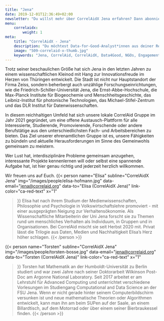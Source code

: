 ```yaml
---
title: "Jena"
date: 2019-12-01T12:36:49+02:00
newsletter: "Du willst mehr über CorrelAidX Jena erfahren? Dann abonniere unseren Newsletter!"
menu: 
    correlaidx:
        weight: 1
meta:
    title: "CorrelAidX - Jena"
    description: "Du möchtest Data-for-Good-Analyst*innen aus deiner Region kennenlernen und zusammen Daten für den guten Zweck nutzen? Mit CorrelAidX bringen wir Data for Good in deine Stadt!"
    image: "509-correlaid-x-thumb.jpg"
    keywords: "Jena, CorrelAid, CorrelAidX, Data4Good, NGOs, Engagement 4.0"
---
```


Trotz seiner beschaulichen Größe hat sich Jena in den letzten Jahren zu einem wissenschaftlichen Kleinod mit Hang zur Innovationsfreude im Herzen von Thüringen entwickelt.
Die Stadt ist nicht nur Hauptstandort der Firma Zeiss, sondern beherbergt auch unzählige Forschungseinrichtungen, wie die Friedrich-Schiller-Universität Jena, die Ernst-Abbe-Hochschule, die Max-Planck Institute für Biogeochemie und Menschheitsgeschichte, das Leibniz-Institut für photonische Technologien, das Michael-Stifel-Zentrum und das DLR Institut für Datenwissenschaften.

In diesem reichhaltigen Umfeld hat sich unsere lokale CorrelAid Gruppe im Jahr 2021 gegründet, um eine offene Austausch-Plattform für alle Interessierte, Studierende, Promovierende, Forschende oder andere Berufstätige aus den unterschiedlichsten Fach- und Arbeitsbereichen zu bieten. Das  Ziel unserer ehrenamtlichen Gruppe ist es, unsere Fähigkeiten zu bündeln und aktuelle Herausforderungen im Sinne des Gemeinwohls gemeinsam zu meistern.

Wer Lust hat, interdisziplinäre Probleme gemeinsam anzugehen, interessante Projekte kennenlernen will oder selbst eine spannende Aufgabe hat, ist hier genau richtig und jederzeit herzlich willkommen. 

Wir freuen uns auf Euch.
{{< person 
    name="Elisa"
    subline="CorrelAidX Jena"
    img="/images/people/elisa-hofmann.jpg"
    data-email="jena@correlaid.org"
    data-to="Elisa (CorrelAidX Jena)"
    link-color="ca-red-text"
    x="1"
>}}
Elisa hat nach ihrem Studium der Medienwissenschaften, Philosophie und Psychologie in Volkswirtschaftslehre promoviert - mit einer ausgeprägten Neigung zur Verhaltensökonomie. Als Wissenschaftliche Mitarbeiterin der Uni Jena forscht sie zu Themen rund um menschliches Verhalten als Individuum, in Gruppen und in Organisationen. Bei CorrelAid mischt sie seit Herbst 2020 mit. Privat lässt die Trilogie aus Daten, Medien und Nachhaltigkeit Elisa’s Herz höher schlagen.
{{< /person >}}


{{< person 
    name="Torsten"
    subline="CorrelAidX Jena"
    img="/images/people/torsten-bosse.jpg"
    data-email="jena@correlaid.org"
    data-to="Torsten (CorrelAidX Jena)"
    link-color="ca-red-text"
    x="1"
>}}
Torsten hat Mathematik an der Humboldt-Universität zu Berlin studiert und war zwei Jahre nach seiner Doktorarbeit Wilkinson Post-Doc am Argonne National Laboratory.
Seit 2017 arbeitet er am Lehrstuhl für Advanced Computing und unterrichtet verschiedene Vorlesungen im Studiengang Computational and Data Science an der FSU Jena.
Wenn er nicht gerade hinter seinem Computerbildschirm versunken ist und neue mathematische Theorien oder Algorithmen entwickelt, kann man ihn am beim SUPen auf der Saale, an einem Billardtisch, auf dem Motorrad oder über einem seiner Bierbraukessel finden.
{{< /person >}}

